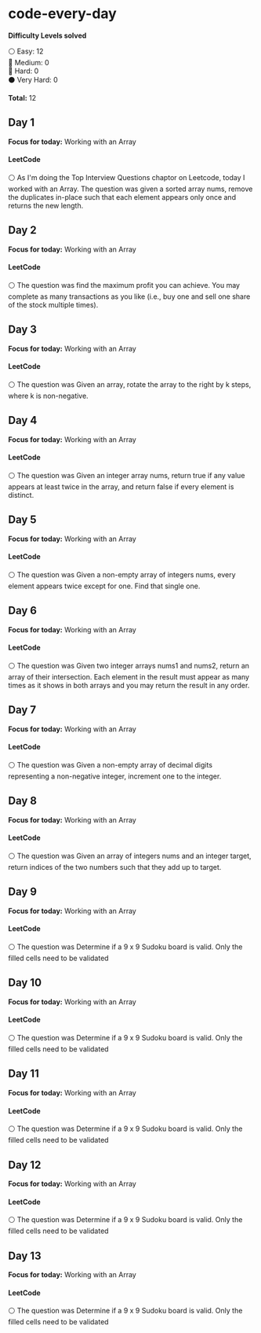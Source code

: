 # code-every-day

__Difficulty Levels solved__
 
 :white_circle: Easy: 12  
 :large_blue_circle: Medium: 0  
 :red_circle: Hard: 0  
 :black_circle: Very Hard: 0  

 __Total:__ 12


<!-- --------------------------------------------------------------------------------------------------------------------- -->
## Day 1
__Focus for today:__ Working with an Array

#### LeetCode
:white_circle: As I'm doing the Top Interview Questions chaptor on Leetcode, today I worked with an Array. The question was given a sorted array nums, remove the duplicates in-place such that each element appears only once and returns the new length.

<!-- --------------------------------------------------------------------------------------------------------------------- -->
<!-- --------------------------------------------------------------------------------------------------------------------- -->
## Day 2
__Focus for today:__ Working with an Array

#### LeetCode
:white_circle: The question was find the maximum profit you can achieve. You may complete as many transactions as you like (i.e., buy one and sell one share of the stock multiple times).

<!-- --------------------------------------------------------------------------------------------------------------------- -->
<!-- --------------------------------------------------------------------------------------------------------------------- -->
## Day 3
__Focus for today:__ Working with an Array

#### LeetCode
:white_circle: The question was Given an array, rotate the array to the right by k steps, where k is non-negative.

<!-- --------------------------------------------------------------------------------------------------------------------- -->
<!-- --------------------------------------------------------------------------------------------------------------------- -->
## Day 4
__Focus for today:__ Working with an Array

#### LeetCode
:white_circle: The question was Given an integer array nums, return true if any value appears at least twice in the array, and return false if every element is distinct.

<!-- --------------------------------------------------------------------------------------------------------------------- -->
<!-- --------------------------------------------------------------------------------------------------------------------- -->
## Day 5
__Focus for today:__ Working with an Array

#### LeetCode
:white_circle: The question was Given a non-empty array of integers nums, every element appears twice except for one. Find that single one.

<!-- --------------------------------------------------------------------------------------------------------------------- -->
<!-- --------------------------------------------------------------------------------------------------------------------- -->
## Day 6
__Focus for today:__ Working with an Array

#### LeetCode
:white_circle: The question was Given two integer arrays nums1 and nums2, return an array of their intersection. Each element in the result must appear as many times as it shows in both arrays and you may return the result in any order.

<!-- --------------------------------------------------------------------------------------------------------------------- -->
<!-- --------------------------------------------------------------------------------------------------------------------- -->
## Day 7
__Focus for today:__ Working with an Array

#### LeetCode
:white_circle: The question was Given a non-empty array of decimal digits representing a non-negative integer, increment one to the integer.

<!-- --------------------------------------------------------------------------------------------------------------------- -->
<!-- --------------------------------------------------------------------------------------------------------------------- -->
## Day 8
__Focus for today:__ Working with an Array

#### LeetCode
:white_circle: The question was Given an array of integers nums and an integer target, return indices of the two numbers such that they add up to target.

<!-- --------------------------------------------------------------------------------------------------------------------- -->
<!-- --------------------------------------------------------------------------------------------------------------------- -->
## Day 9
__Focus for today:__ Working with an Array

#### LeetCode
:white_circle: The question was Determine if a 9 x 9 Sudoku board is valid. Only the filled cells need to be validated

<!-- --------------------------------------------------------------------------------------------------------------------- -->
<!-- --------------------------------------------------------------------------------------------------------------------- -->
## Day 10
__Focus for today:__ Working with an Array

#### LeetCode
:white_circle: The question was Determine if a 9 x 9 Sudoku board is valid. Only the filled cells need to be validated

<!-- --------------------------------------------------------------------------------------------------------------------- -->
<!-- --------------------------------------------------------------------------------------------------------------------- -->
## Day 11
__Focus for today:__ Working with an Array

#### LeetCode
:white_circle: The question was Determine if a 9 x 9 Sudoku board is valid. Only the filled cells need to be validated

<!-- --------------------------------------------------------------------------------------------------------------------- -->
<!-- --------------------------------------------------------------------------------------------------------------------- -->
## Day 12
__Focus for today:__ Working with an Array

#### LeetCode
:white_circle: The question was Determine if a 9 x 9 Sudoku board is valid. Only the filled cells need to be validated

<!-- --------------------------------------------------------------------------------------------------------------------- -->
<!-- --------------------------------------------------------------------------------------------------------------------- -->
## Day 13
__Focus for today:__ Working with an Array

#### LeetCode
:white_circle: The question was Determine if a 9 x 9 Sudoku board is valid. Only the filled cells need to be validated

<!-- --------------------------------------------------------------------------------------------------------------------- -->
